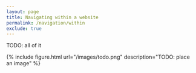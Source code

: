 ```yaml
---
layout: page
title: Navigating within a website
permalink: /navigation/within
exclude: true
---
```


TODO: all of it

{% include figure.html url="/images/todo.png" description="TODO: place an image" %}
